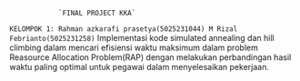                 `FINAL PROJECT KKA` 
``
KELOMPOK 1:
Rahman azkarafi prasetya(5025231044)
M Rizal Febrianto(5025231258)
``
Implementasi kode simulated annealing dan hill climbing dalam mencari efisiensi waktu 
maksimum dalam problem Reasource Allocation Problem(RAP) dengan melakukan perbandingan 
hasil waktu paling optimal untuk pegawai dalam menyelesaikan pekerjaan.
